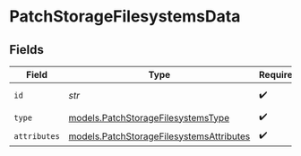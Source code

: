 # PatchStorageFilesystemsData


## Fields

| Field                                                                                      | Type                                                                                       | Required                                                                                   | Description                                                                                |
| ------------------------------------------------------------------------------------------ | ------------------------------------------------------------------------------------------ | ------------------------------------------------------------------------------------------ | ------------------------------------------------------------------------------------------ |
| `id`                                                                                       | *str*                                                                                      | :heavy_check_mark:                                                                         | Filesystem ID                                                                              |
| `type`                                                                                     | [models.PatchStorageFilesystemsType](../models/patchstoragefilesystemstype.md)             | :heavy_check_mark:                                                                         | N/A                                                                                        |
| `attributes`                                                                               | [models.PatchStorageFilesystemsAttributes](../models/patchstoragefilesystemsattributes.md) | :heavy_check_mark:                                                                         | N/A                                                                                        |